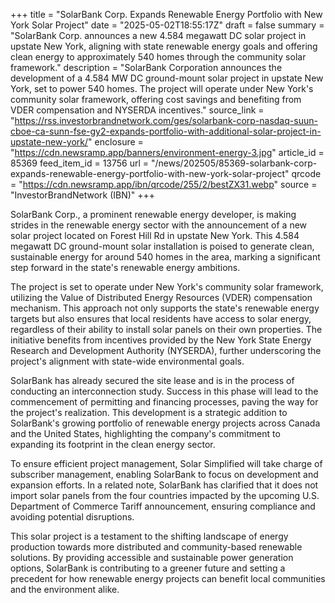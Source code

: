 +++
title = "SolarBank Corp. Expands Renewable Energy Portfolio with New York Solar Project"
date = "2025-05-02T18:55:17Z"
draft = false
summary = "SolarBank Corp. announces a new 4.584 megawatt DC solar project in upstate New York, aligning with state renewable energy goals and offering clean energy to approximately 540 homes through the community solar framework."
description = "SolarBank Corporation announces the development of a 4.584 MW DC ground-mount solar project in upstate New York, set to power 540 homes. The project will operate under New York's community solar framework, offering cost savings and benefiting from VDER compensation and NYSERDA incentives."
source_link = "https://rss.investorbrandnetwork.com/ges/solarbank-corp-nasdaq-suun-cboe-ca-sunn-fse-gy2-expands-portfolio-with-additional-solar-project-in-upstate-new-york/"
enclosure = "https://cdn.newsramp.app/banners/environment-energy-3.jpg"
article_id = 85369
feed_item_id = 13756
url = "/news/202505/85369-solarbank-corp-expands-renewable-energy-portfolio-with-new-york-solar-project"
qrcode = "https://cdn.newsramp.app/ibn/qrcode/255/2/bestZX31.webp"
source = "InvestorBrandNetwork (IBN)"
+++

<p>SolarBank Corp., a prominent renewable energy developer, is making strides in the renewable energy sector with the announcement of a new solar project located on Forest Hill Rd in upstate New York. This 4.584 megawatt DC ground-mount solar installation is poised to generate clean, sustainable energy for around 540 homes in the area, marking a significant step forward in the state's renewable energy ambitions.</p><p>The project is set to operate under New York's community solar framework, utilizing the Value of Distributed Energy Resources (VDER) compensation mechanism. This approach not only supports the state's renewable energy targets but also ensures that local residents have access to solar energy, regardless of their ability to install solar panels on their own properties. The initiative benefits from incentives provided by the New York State Energy Research and Development Authority (NYSERDA), further underscoring the project's alignment with state-wide environmental goals.</p><p>SolarBank has already secured the site lease and is in the process of conducting an interconnection study. Success in this phase will lead to the commencement of permitting and financing processes, paving the way for the project's realization. This development is a strategic addition to SolarBank's growing portfolio of renewable energy projects across Canada and the United States, highlighting the company's commitment to expanding its footprint in the clean energy sector.</p><p>To ensure efficient project management, Solar Simplified will take charge of subscriber management, enabling SolarBank to focus on development and expansion efforts. In a related note, SolarBank has clarified that it does not import solar panels from the four countries impacted by the upcoming U.S. Department of Commerce Tariff announcement, ensuring compliance and avoiding potential disruptions.</p><p>This solar project is a testament to the shifting landscape of energy production towards more distributed and community-based renewable solutions. By providing accessible and sustainable power generation options, SolarBank is contributing to a greener future and setting a precedent for how renewable energy projects can benefit local communities and the environment alike.</p>